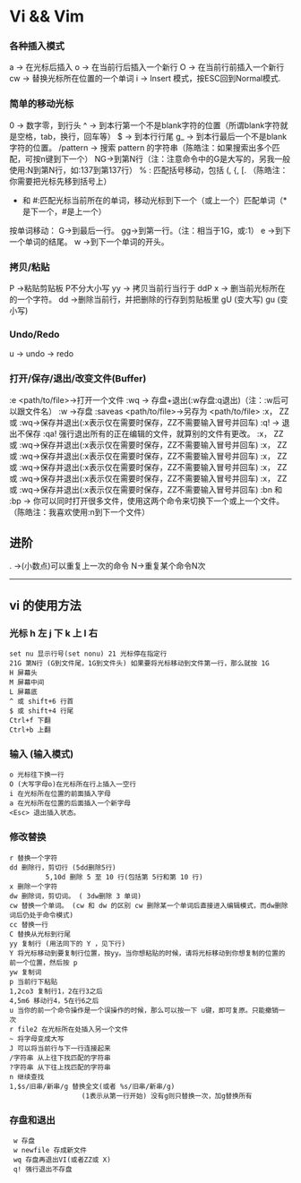 Vi && Vim
===
### 各种插入模式
a → 在光标后插入
o → 在当前行后插入一个新行
O → 在当前行前插入一个新行
cw → 替换光标所在位置的一个单词
i → Insert 模式，按ESC回到Normal模式.

### 简单的移动光标
0 → 数字零，到行头
^ → 到本行第一个不是blank字符的位置（所谓blank字符就是空格，tab，换行，回车等）
$ → 到本行行尾
g_ → 到本行最后一个不是blank字符的位置。
/pattern → 搜索 pattern 的字符串（陈皓注：如果搜索出多个匹配，可按n键到下一个）
NG→到第N行（注：注意命令中的G是大写的，另我一般使用:N到第N行，如:137到第137行）
% : 匹配括号移动，包括 (, {, [. （陈皓注：你需要把光标先移到括号上）
* 和 #:匹配光标当前所在的单词，移动光标到下一个（或上一个）匹配单词（*是下一个，#是上一个）

按单词移动：
G→到最后一行。
gg→到第一行。（注：相当于1G，或:1）
e →到下一个单词的结尾。
w →到下一个单词的开头。

### 拷贝/粘贴 
P →粘贴剪贴板 P不分大小写
yy → 拷贝当前行当行于 ddP
x → 删当前光标所在的一个字符。
dd →删除当前行，并把删除的行存到剪贴板里
gU (变大写)
gu (变小写)

### Undo/Redo
u → undo
<C-r> → redo

### 打开/保存/退出/改变文件(Buffer)
:e <path/to/file>→打开一个文件
:wq → 存盘+退出(:w存盘:q退出)（注：:w后可以跟文件名）
:w →存盘
:saveas <path/to/file>→另存为 <path/to/file>
:x， ZZ 或 :wq→保存并退出(:x表示仅在需要时保存，ZZ不需要输入冒号并回车)
:q! → 退出不保存 :qa! 强行退出所有的正在编辑的文件，就算别的文件有更改。
:x， ZZ 或 :wq→保存并退出(:x表示仅在需要时保存，ZZ不需要输入冒号并回车)
:x， ZZ 或 :wq→保存并退出(:x表示仅在需要时保存，ZZ不需要输入冒号并回车)
:x， ZZ 或 :wq→保存并退出(:x表示仅在需要时保存，ZZ不需要输入冒号并回车)
:x， ZZ 或 :wq→保存并退出(:x表示仅在需要时保存，ZZ不需要输入冒号并回车)
:x， ZZ 或 :wq→保存并退出(:x表示仅在需要时保存，ZZ不需要输入冒号并回车)
:bn 和 :bp → 你可以同时打开很多文件，使用这两个命令来切换下一个或上一个文件。（陈皓注：我喜欢使用:n到下一个文件）

## 进阶
. →(小数点)可以重复上一次的命令
N<command>→重复某个命令N次

---
## vi 的使用方法

### 光标 h 左 j 下 k 上 l 右
    set nu 显示行号(set nonu) 21 光标停在指定行
    21G 第N行 (G到文件尾，1G到文件头) 如果要将光标移动到文件第一行，那么就按 1G
    H 屏幕头
    M 屏幕中间
    L 屏幕底
    ^ 或 shift+6 行首
    $ 或 shift+4 行尾
    Ctrl+f 下翻
    Ctrl+b 上翻
### 输入 (输入模式)
    o 光标往下换一行
    O (大写字母o)在光标所在行上插入一空行
    i 在光标所在位置的前面插入字母
    a 在光标所在位置的后面插入一个新字母
    <Esc> 退出插入状态。
### 修改替换
    r 替换一个字符
    dd 删除行，剪切行 (5dd删除5行)
             5,10d 删除 5 至 10 行(包括第 5行和第 10 行)
    x 删除一个字符
    dw 删除词，剪切词。 ( 3dw删除 3 单词)
    cw 替换一个单词。 (cw 和 dw 的区别 cw 删除某一个单词后直接进入编辑模式，而dw删除词后仍处于命令模式)
    cc 替换一行
    C 替换从光标到行尾
    yy 复制行 (用法同下的 Y ，见下行)
    Y 将光标移动到要复制行位置，按yy。当你想粘贴的时候，请将光标移动到你想复制的位置的前一个位置，然后按 p
    yw 复制词
    p 当前行下粘贴
    1,2co3 复制行1，2在行3之后
    4,5m6 移动行4，5在行6之后
    u 当你的前一个命令操作是一个误操作的时候，那么可以按一下 u键，即可复原。只能撤销一次
    r file2 在光标所在处插入另一个文件
    ~ 将字母变成大写
    J 可以将当前行与下一行连接起来
    /字符串 从上往下找匹配的字符串
    ?字符串 从下往上找匹配的字符串
    n 继续查找
    1,$s/旧串/新串/g 替换全文(或者 %s/旧串/新串/g)
                      (1表示从第一行开始) 没有g则只替换一次，加g替换所有
### 存盘和退出
     w 存盘
     w newfile 存成新文件
     wq 存盘再退出VI(或者ZZ或 X)
     q! 强行退出不存盘
